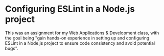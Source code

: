 # Configuring ESLint in a Node.js project
This was an assignment for my Web Applications & Development class, with the goal being "gain hands-on experience in setting up and configuring ESLint in a Node.js project to ensure code consistency and avoid potential bugs". 
